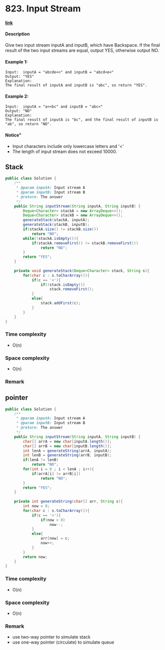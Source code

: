 # 823. Input Stream

#### [link](https://leetcode.com/problems/XXX/description/)

#### Description
Give two input stream inputA and inputB, which have Backspace. If the final result of the two input streams are equal, output YES, otherwise output NO.

#### Example 1:
```
Input:  inputA = "abcde<<" and inputB = "abcd<e<"
Output: "YES"
Explanation:
The final result of inputA and inputB is "abc", so return "YES".
```
#### Example 2:
```
Input:  inputA = "a<<bc" and inputB = "abc<"
Output: "NO"
Explanation:
The final result of inputA is "bc", and the final result of inputB is "ab", so return "NO".
```

#### Notice"
* Input characters include only lowercase letters and '<'
* The length of input stream does not exceed 10000.

## Stack
```java
public class Solution {
    /**
     * @param inputA: Input stream A
     * @param inputB: Input stream B
     * @return: The answer
     */
    public String inputStream(String inputA, String inputB) {
        Deque<Character> stackA = new ArrayDeque<>();
        Deque<Character> stackB = new ArrayDeque<>();
        generateStack(stackA, inputA);
        generateStack(stackB, inputB);
        if(stackA.size() != stackB.size())
            return "NO";
        while(!stackA.isEmpty()){
            if(stackA.removeFirst() != stackB.removeFirst())
                return "NO";
        }
        return "YES";
    }
    
    private void generateStack(Deque<Character> stack, String s){
        for(char c : s.toCharArray()){
            if(c == '<'){
                if(!stack.isEmpty())
                    stack.removeFirst();
            }
            else{
                stack.addFirst(c);
            }
        }
    }
}
```
### Time complexity
* O(n)
### Space complexity
* O(n)
### Remark

## pointer
```java
public class Solution {
    /**
     * @param inputA: Input stream A
     * @param inputB: Input stream B
     * @return: The answer
     */
    public String inputStream(String inputA, String inputB) {
        char[] arrA = new char[inputA.length()];
        char[] arrB = new char[inputB.length()];
        int lenA = generateString(arrA, inputA);
        int lenB = generateString(arrB, inputB);
        if(lenA != lenB)
            return "NO";
        for(int i = 0 ; i < lenA ; i++){
            if(arrA[i] != arrB[i])
                return "NO";
        }
        return "YES";
    }
    
    private int generateString(char[] arr, String s){
        int now = 0;
        for(char c : s.toCharArray()){
            if(c == '<'){
                if(now > 0)
                    now--;
            }
            else{
                arr[now] = c;
                now++;
            }
        }
        return now;
    }
}
```
### Time complexity
* O(n)
### Space complexity
* O(n)
### Remark
* use two-way pointer to simulate stack
* use one-way pointer (circulate) to simulate queue